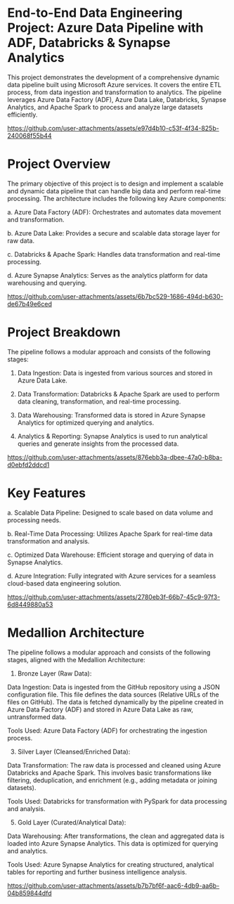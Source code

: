 # End-to-End Data Engineering Project: Azure Data Pipeline with ADF, Databricks & Synapse Analytics

This project demonstrates the development of a comprehensive dynamic data pipeline built using Microsoft Azure services. It covers the entire ETL process, from data ingestion and transformation to analytics. The pipeline leverages Azure Data Factory (ADF), Azure Data Lake, Databricks, Synapse Analytics, and Apache Spark to process and analyze large datasets efficiently.


https://github.com/user-attachments/assets/e97d4b10-c53f-4f34-825b-240068f55b44

# Project Overview

The primary objective of this project is to design and implement a scalable and dynamic data pipeline that can handle big data and perform real-time processing. The architecture includes the following key Azure components:

a. Azure Data Factory (ADF): Orchestrates and automates data movement and transformation.  
  
b. Azure Data Lake: Provides a secure and scalable data storage layer for raw data.
  
c. Databricks & Apache Spark: Handles data transformation and real-time processing.  
  
d. Azure Synapse Analytics: Serves as the analytics platform for data warehousing and querying.


https://github.com/user-attachments/assets/6b7bc529-1686-494d-b630-de67b49e6ced

# Project Breakdown

The pipeline follows a modular approach and consists of the following stages:

1. Data Ingestion: Data is ingested from various sources and stored in Azure Data Lake.
   
2. Data Transformation: Databricks & Apache Spark are used to perform data cleaning, transformation, and real-time processing.
   
3. Data Warehousing: Transformed data is stored in Azure Synapse Analytics for optimized querying and analytics.
   
4. Analytics & Reporting: Synapse Analytics is used to run analytical queries and generate insights from the processed data.


https://github.com/user-attachments/assets/876ebb3a-dbee-47a0-b8ba-d0ebfd2ddcd1

# Key Features

a. Scalable Data Pipeline: Designed to scale based on data volume and processing needs.  
  
b. Real-Time Data Processing: Utilizes Apache Spark for real-time data transformation and analysis.  
  
c. Optimized Data Warehouse: Efficient storage and querying of data in Synapse Analytics.  
   
d. Azure Integration: Fully integrated with Azure services for a seamless cloud-based data engineering solution.



https://github.com/user-attachments/assets/2780eb3f-66b7-45c9-97f3-6d8449880a53

# Medallion Architecture

The pipeline follows a modular approach and consists of the following stages, aligned with the Medallion Architecture:

1. Bronze Layer (Raw Data): 

Data Ingestion: Data is ingested from the GitHub repository using a JSON configuration file. This file defines the data sources (Relative URLs of the files on GitHub). The data is fetched dynamically by the pipeline created in Azure Data Factory (ADF) and stored in Azure Data Lake as raw, untransformed data.
   
Tools Used: Azure Data Factory (ADF) for orchestrating the ingestion process.  

3. Silver Layer (Cleansed/Enriched Data): 

Data Transformation: The raw data is processed and cleaned using Azure Databricks and Apache Spark. This involves basic transformations like filtering, deduplication, and enrichment (e.g., adding metadata or joining datasets).  
  
Tools Used: Databricks for transformation with PySpark for data processing and analysis.   

5. Gold Layer (Curated/Analytical Data): 

Data Warehousing: After transformations, the clean and aggregated data is loaded into Azure Synapse Analytics. This data is optimized for querying and analytics.  
  
Tools Used: Azure Synapse Analytics for creating structured, analytical tables for reporting and further business intelligence analysis.


https://github.com/user-attachments/assets/b7b7bf6f-aac6-4db9-aa6b-04b859844dfd

